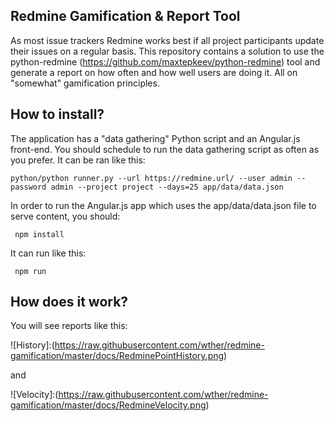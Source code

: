 Redmine Gamification & Report Tool
--------------------------------------

As most issue trackers Redmine works best if all project participants update their issues on a regular basis. This repository contains a solution to use the python-redmine (https://github.com/maxtepkeev/python-redmine) tool and generate a report on how often and how well users are doing it. All on "somewhat" gamification principles.

How to install?
---------------

The application has a "data gathering" Python script and an Angular.js front-end. You should schedule to run the data gathering script as often as you prefer. It can be ran like this:

    python/python runner.py --url https://redmine.url/ --user admin --password admin --project project --days=25 app/data/data.json

In order to run the Angular.js app which uses the app/data/data.json file to serve content, you should:

     npm install

It can run like this:

     npm run

How does it work?
-----------------

You will see reports like this:

![History]:(https://raw.githubusercontent.com/wther/redmine-gamification/master/docs/RedminePointHistory.png)

and

![Velocity]:(https://raw.githubusercontent.com/wther/redmine-gamification/master/docs/RedmineVelocity.png)


